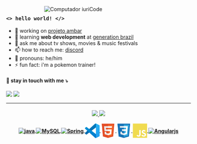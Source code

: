 <img src="https://raw.githubusercontent.com/MicaelliMedeiros/micaellimedeiros/master/image/computer-illustration.png" min-width="400px" max-width="400px" width="400px" align="right" alt="Computador iuriCode">

### `<> hello world! </>`
- 🔭 working on [projeto ambar](https://github.com/viniciusaislan/projetoAmbar)
- 🌱 learning <b>web development</b> at [generation brazil](https://brazil.generation.org/) 
- 💬 ask me about tv shows, movies & music festivals
- 📫 how to reach me: [discord](https://discord.com/users/912707020703027282)
- 🌈 pronouns: he/him
- ⚡ fun fact: i'm a pokemon trainer!

#### 📧 stay in touch with me ⤵️
  
</div>
  
<a href = "mailto:viniaislan@gmail.com" target="_blank"><img src="https://img.shields.io/badge/-Gmail-%23333?style=for-the-badge&logo=gmail&logoColor=white"></a>
<a href="https://www.linkedin.com/in/viniciusaislan/" target="_blank"><img src="https://img.shields.io/badge/-LinkedIn-%230077B5?style=for-the-badge&logo=linkedin&logoColor=white"></a>

------------

<h4 align="center">  
<a href="https://github.com/viniciusaislan">
<img height="120em" src="https://github-readme-stats.vercel.app/api?username=viniciusaislan&show_icons=true&theme=radical&include_all_commits=true&count_private=true"/>
<img height="120em" src="https://github-readme-stats.vercel.app/api/top-langs/?username=viniciusaislan&layout=compact&langs_count=7&theme=radical"/>

<div style="display: inline_block"><br>
 
<img align="center" alt="java" height="40" src="https://cdn-icons-png.flaticon.com/512/226/226777.png" />
<img align="center" alt="MySQL" height="40px" src="https://cdn-icons-png.flaticon.com/512/528/528260.png" />
<img align="center" alt="Spring" height="40px" src="https://www.vectorlogo.zone/logos/springio/springio-icon.svg"/>
<img align="center" alt="VScode" height="40px" src="https://raw.githubusercontent.com/github/explore/80688e429a7d4ef2fca1e82350fe8e3517d3494d/topics/visual-studio-code/visual-studio-code.png" />
<img align="center" alt="May-HTML" height="40"  src="https://raw.githubusercontent.com/devicons/devicon/master/icons/html5/html5-original.svg">
<img align="center" alt="May-CSS" height="40"  src="https://raw.githubusercontent.com/devicons/devicon/master/icons/css3/css3-original.svg">
<img align="center" alt="May-Js" height="40"  src="https://raw.githubusercontent.com/devicons/devicon/master/icons/javascript/javascript-plain.svg">
<img align="center" alt="Angularjs" height="40" src = "https://cdn.jsdelivr.net/gh/devicons/devicon/icons/angularjs/angularjs-original.svg"/>

##
</div>
